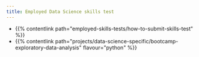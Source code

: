```yaml
---
title: Employed Data Science skills test
---
```


- {{% contentlink path="employed-skills-tests/how-to-submit-skills-test" %}}
- {{% contentlink path="projects/data-science-specific/bootcamp-exploratory-data-analysis" flavour="python" %}}